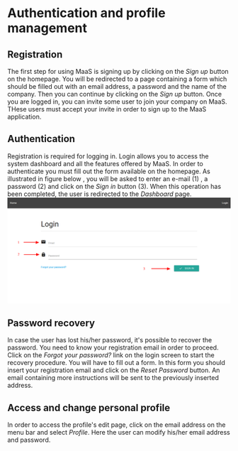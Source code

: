 # Authentication and profile management
## Registration
The first step for using MaaS is signing up by clicking on the *Sign up* button on the homepage. You will be redirected to a page containing a form which should be filled out with an email address, a password and the name of the company. Then you can continue by clicking on the *Sign up* button.
Once you are logged in, you can invite some user to join your company on MaaS. THese users must accept your invite in order to sign up to the MaaS application.

## Authentication
Registration is required for logging in. Login allows you to access the system dashboard and all the features offered by MaaS. In order to authenticate you must fill out the form available on the homepage. As illustrated in figure below , you will be asked to enter an e-mail (1) , a password (2) and click on the *Sign in* button (3). When this operation has been completed, the user is redirected to the *Dashboard* page.
![](../img/login.png)

## Password recovery
In case the user has lost his/her password, it's possible to recover the password. You need to know your registration email in order to proceed. Click on the *Forgot your password?* link on the login screen to start the recovery procedure.
You will have to fill out a form. In this form you should insert your registration email and click on the *Reset Password* button. An email containing more instructions will be sent to the previously inserted address.

## Access and change personal profile
In order to access the profile's edit page, click on the email address on the menu bar and select *Profile*. Here the user can modify his/her email address and password.

